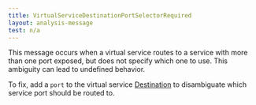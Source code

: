 ```yaml
---
title: VirtualServiceDestinationPortSelectorRequired
layout: analysis-message
test: n/a
---
```


This message occurs when a virtual service routes to a service with more than one port exposed, but does not specify which one to use. This ambiguity can lead to undefined behavior.

To fix, add a `port` to the virtual service [Destination](/pt-br/docs/reference/config/networking/virtual-service/#Destination) to disambiguate which service port should be routed to.
